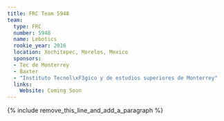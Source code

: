 ```yaml
---
title: FRC Team 5948
team:
  type: FRC
  number: 5948
  name: Lebotics
  rookie_year: 2016
  location: Xochitepec, Morelos, Mexico
  sponsors:
  - Tec de Monterrey
  - Baxter
  - "Instituto Tecnol\xF3gico y de estudios superiores de Monterrey"
  links:
    Website: Coming Soon
---
```


{% include remove_this_line_and_add_a_paragraph %}